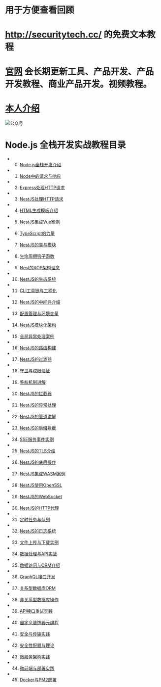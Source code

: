 # 用于方便查看回顾
# http://securitytech.cc/ 的免费文本教程


# [官网](securitytech.cc) 会长期更新工具、产品开发、产品开发教程、商业产品开发。视频教程。

# [本人介绍](http://securitytech.cc/about)

![公众号](https://github.com/haidragon/haidragon/blob/main/gzh.png)


# Node.js 全栈开发实战教程目录
 
* 0.  [Node.js全栈开发介绍](./0.md)
* 1. [Node中的请求与响应](./1.md)
* 2. [Express处理HTTP请求](./2.md)
* 3. [NestJS处理HTTP请求](./3.md)
* 4. [HTML生成模板介绍](./4.md)
* 5. [NestJS集成Vue案例](./5.md)
* 6. [TypeScript的力量](./6.md)
* 7. [NestJS的类与模块](./7.md)
* 8. [生命周期钩子函数](./8.md)
* 9. [Nest的AOP架构理念](./9.md)
* 10. [NestJS的生态系统](./10.md)
* 11. [CLI工具链与工程化](./11.md)
* 12. [NestJS的中间件介绍](./12.md)
* 13. [配置管理与环境变量](./13.md)
* 14. [NestJS模块化架构](./14.md)
* 15. [全局异常处理案例](./15.md)
* 16. [NestJS的路由构建](./16.md)
* 17. [NestJS的过滤器](./17.md)
* 18. [守卫与权限验证](./18.md)
* 19. [鉴权机制讲解](./19.md)
* 20. [NestJS的拦截器](./20.md)
* 21. [NestJS的异常处理](./21.md)
* 22. [NestJS的管道讲解](./22.md)
* 23. [NestJS的后缀拦截](./23.md)
* 24. [SSE服务事件实例](./24.md)
* 25. [NestJS的TLS介绍](./25.md)
* 26. [NestJS的底层操作](./26.md)
* 27. [NestJS集成WASM案例](./27.md)
* 28. [NestJS使用OpenSSL](./28.md)
* 29. [NestJS的WebSocket](./29.md)
* 30. [NestJS的HTTP代理](./30.md)
* 31. [定时任务与队列](./31.md)
* 32. [NestJS的日志系统](./32.md)
* 33. [文件上传与下载实例](./33.md)
* 34. [数据处理与API实战](./34.md)
* 35. [数据访问与ORM介绍](./35.md)
* 36. [GraphQL接口开发](./36.md)
* 37. [关系型数据库ORM](./37.md)
* 38. [非关系型数据库操作](./38.md)
* 39. [API接口重试实践](./39.md)
* 40. [自定义装饰器元编程](./40.md)
* 41. [安全与传输实践](./41.md)
* 42. [安全性配置与理论](./42.md)
* 43. [微服务架构实践](./43.md)
* 44. [微前端与部署实践](./44.md)
* 45. [Docker与PM2部署](./45.md)
